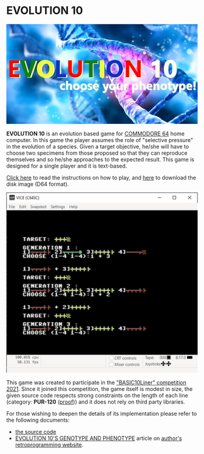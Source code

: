 # EVOLUTION 10

![copertina](copertina_evolution10.jpg)

**EVOLUTION 10** is an evolution based game for [COMMODORE 64](https://it.wikipedia.org/wiki/Commodore_64) home computer. In this game the player assumes the role of "selective pressure" in the evolution of a species. Given a target objective, he/she will have to choose two specimens from those proposed so that they can reproduce themselves and so he/she approaches to the expected result. This game is designed for a single player and it is text-based.

[Click here](/docs/instructions.md) to read the instructions on how to play, and [here](/releases/download/1.0/evolution10.d64) to download the disk image (D64 format).

![snapshot](evolution10_snapshot.jpg)

This game was created to participate in the ["BASIC10Liner" competition 2021](https://gkanold.wixsite.com/homeputerium/rules2021). Since it joined this competition, the game itself is modest in size, the given source code respects strong constraints on the length of each line (category: **PUR-120** ([proof](evolution10_pur120_proof.png))) and it does not rely on third party libraries.

For those wishing to deepen the details of its implementation please refer to the following documents:
 *  [the source code](/docs/source.md)
 *  [EVOLUTION 10'S GENOTYPE AND PHENOTYPE](https://retroprogramming.iwashere.eu/evolution10:genotype) article on [author's retroprogramming website](https://retroprogramming.iwashere.eu).